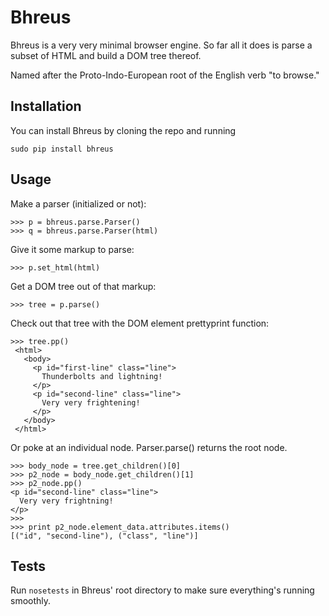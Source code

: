 # Bhreus

Bhreus is a very very minimal browser engine. So far all it does is parse a subset of HTML and build a DOM tree thereof.

Named after the Proto-Indo-European root of the English verb "to browse."

## Installation

You can install Bhreus by cloning the repo and running

    sudo pip install bhreus

## Usage

Make a parser (initialized or not):

    >>> p = bhreus.parse.Parser()
    >>> q = bhreus.parse.Parser(html)

Give it some markup to parse:

    >>> p.set_html(html)

Get a DOM tree out of that markup:

    >>> tree = p.parse()

Check out that tree with the DOM element prettyprint function:

    >>> tree.pp()
     <html>
       <body>
         <p id="first-line" class="line">
       	   Thunderbolts and lightning!
       	 </p>
       	 <p id="second-line" class="line">
       	   Very very frightening!
       	 </p>
       </body>
     </html>

Or poke at an individual node. Parser.parse() returns the root node.

    >>> body_node = tree.get_children()[0]
    >>> p2_node = body_node.get_children()[1]
    >>> p2_node.pp()
    <p id="second-line" class="line">
      Very very frightning!
    </p>
    >>>
    >>> print p2_node.element_data.attributes.items()
    [("id", "second-line"), ("class", "line")]

## Tests

Run `nosetests` in Bhreus' root directory to make sure everything's running smoothly.
